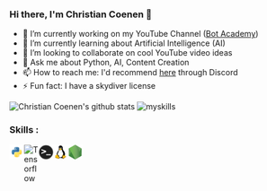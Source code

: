 ### Hi there, I'm Christian Coenen 👋

<!--
**ChristianCoenen/ChristianCoenen** is a ✨ _special_ ✨ repository because its `README.md` (this file) appears on your GitHub profile.
-->

- 🔭 I’m currently working on my YouTube Channel ([Bot Academy](https://www.youtube.com/BotAcademyYT))
- 🌱 I’m currently learning about Artificial Intelligence (AI)
- 👯 I’m looking to collaborate on cool YouTube video ideas
- 💬 Ask me about Python, AI, Content Creation
- 📫 How to reach me: I'd recommend [here](https://discord.com/invite/6fRE4DE) through Discord
- ⚡ Fun fact: I have a skydiver license


![Christian Coenen's github stats](https://github-readme-stats.vercel.app/api?username=christiancoenen&count_private=true&show_icons=true&title_color=3C93B4&icon_color=3C93B4&text_color=ffffff&bg_color=000000)
![myskills](https://github-readme-stats.vercel.app/api/top-langs/?username=christiancoenen&layout=compact&exclude_repo=Botforge&title_color=3C93B4&icon_color=3C93B4&text_color=ffffff&bg_color=000000)


### Skills : <br/>
<img align="left" alt="Python" width="26px" src="https://raw.githubusercontent.com/github/explore/80688e429a7d4ef2fca1e82350fe8e3517d3494d/topics/python/python.png" />
<img align="left" alt="Tensorflow" width="26px" src="https://raw.githubusercontent.com/valohai/ml-logos/master/tensorflow-tf.svg" />
<img align="left" alt="Terminal" width="26px" src="https://raw.githubusercontent.com/github/explore/80688e429a7d4ef2fca1e82350fe8e3517d3494d/topics/terminal/terminal.png" />
<img align="left" alt="Linux" width="26px" src="https://raw.githubusercontent.com/github/explore/80688e429a7d4ef2fca1e82350fe8e3517d3494d/topics/linux/linux.png"/>
<img align="left" alt="Node.js" width="26px" src="https://raw.githubusercontent.com/github/explore/80688e429a7d4ef2fca1e82350fe8e3517d3494d/topics/nodejs/nodejs.png" />
